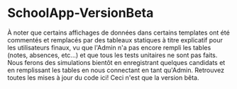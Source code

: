# SchoolApp-VersionBeta
À noter que certains affichages de données dans certains templates ont été commentés et remplacés par des tableaux statiques à titre explicatif pour les utilisateurs finaux, vu que l'Admin n'a pas encore rempli les tables (notes, absences, etc...) et que tous les tests unitaires ne sont pas faits.
Nous ferons des simulations bientôt en enregistrant quelques candidats et en remplissant les tables en nous connectant en tant qu'Admin.
Retrouvez toutes les mises à jour du code ici!
Ceci n'est que la version bêta.
